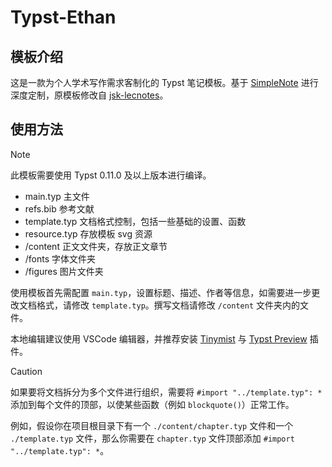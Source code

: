 <!--
 * @Author: Ethan && ethan@hanlife02.com
 * @Date: 2025-05-23 23:44:25
 * @LastEditors: Ethan && ethan@hanlife02.com
 * @LastEditTime: 2025-05-27 13:59:16
 * @FilePath: /typst-ethan/README.md
 * @Description:
 *
 * Copyright (c) 2025 by Ethan, All Rights Reserved.
-->

# Typst-Ethan

## 模板介绍

这是一款为个人学术写作需求客制化的 Typst 笔记模板。基于 [SimpleNote](https://github.com/a-kkiri/SimpleNote) 进行深度定制，原模板修改自 [jsk-lecnotes](https://github.com/jskherman/jsk-lecnotes)。

## 使用方法

> [!NOTE]
>
> 此模板需要使用 Typst 0.11.0 及以上版本进行编译。

- main.typ 主文件
- refs.bib 参考文献
- template.typ 文档格式控制，包括一些基础的设置、函数
- resource.typ 存放模板 svg 资源
- /content 正文文件夹，存放正文章节
- /fonts 字体文件夹
- /figures 图片文件夹

使用模板首先需配置 `main.typ`，设置标题、描述、作者等信息，如需要进一步更改文档格式，请修改 `template.typ`。撰写文档请修改 `/content` 文件夹内的文件。

本地编辑建议使用 VSCode 编辑器，并推荐安装 [Tinymist](https://marketplace.visualstudio.com/items?itemName=mgt19937.typst-preview) 与 [Typst Preview](https://marketplace.visualstudio.com/items?itemName=mgt19937.typst-preview) 插件。

> [!CAUTION]
>
> 如果要将文档拆分为多个文件进行组织，需要将 `#import "../template.typ": *` 添加到每个文件的顶部，以使某些函数（例如 `blockquote()`）正常工作。
>
> 例如，假设你在项目根目录下有一个 `./content/chapter.typ` 文件和一个 `./template.typ` 文件，那么你需要在 `chapter.typ` 文件顶部添加 `#import "../template.typ": *`。
